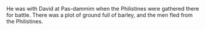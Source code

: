 He was with David at Pas-dammim when the Philistines were gathered there for battle. There was a plot of ground full of barley, and the men fled from the Philistines.
